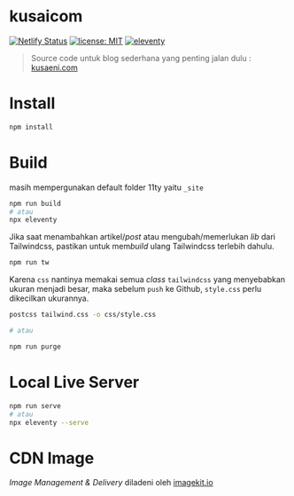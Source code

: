 # kusaicom
[![Netlify
Status](https://api.netlify.com/api/v1/badges/df1d5d40-df8a-47b5-80b1-1eed78d9953d/deploy-status)](https://app.netlify.com/sites/kusaeni/deploys)
[![license: MIT](https://img.shields.io/badge/license-MIT-blue.svg)](LICENSE.md)
[![eleventy](https://img.shields.io/badge/staticgen-eleventy-%23707070.svg)](https://11ty.io)

> Source code untuk blog sederhana yang penting jalan dulu : [kusaeni.com](https://kusaeni.com)

# Install

``` sh
npm install
```

# Build
masih mempergunakan default folder 11ty yaitu ```_site```

``` sh
npm run build
# atau
npx eleventy
```

Jika saat menambahkan artikel/*post* atau mengubah/memerlukan *lib* dari Tailwindcss, pastikan untuk mem*build* ulang Tailwindcss terlebih dahulu.

```sh
npm run tw
```

Karena ```css``` nantinya memakai semua *class*  ```tailwindcss``` yang menyebabkan ukuran menjadi besar, maka sebelum ```push``` ke Github, ```style.css``` perlu dikecilkan ukurannya.

``` sh
postcss tailwind.css -o css/style.css

# atau

npm run purge
```

# Local Live Server

``` sh
npm run serve
# atau
npx eleventy --serve
```

# CDN Image

*Image Management & Delivery* diladeni oleh [imagekit.io](https://imagekit.io) 
